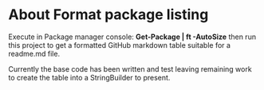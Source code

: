 ﻿# About Format package listing

Execute in Package manager console: **Get-Package | ft -AutoSize** then run this project to get a formatted GitHub markdown table suitable for a readme.md file.

Currently the base code has been written and test leaving remaining work to create the table into a StringBuilder to present.